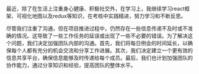   最近，除了在生活上注重身心健康、积极社交外，在学习上，我继续学习react框架、可视化地图以及redux等知识，在考核中实践精进，努力学习和不断反思。

  尽管我们注重了沟通，但在项目推进过程中，仍然存在一些信息传递不及时或不准确的情况。这导致了一些工作任务的延误或出现了一些不必要的错误。为了解决这个问题，我们决定加强团队内部的沟通。首先，我们将每日例会的时间延长，以确保每个人都有充分的机会交流和分享工作进展。其次，我们决定建立一个更有效的信息共享平台，确保信息能够及时传递给每个成员。最后，我们也计划加强团队的协作能力，通过分享知识和经验，提高团队的整体水平。